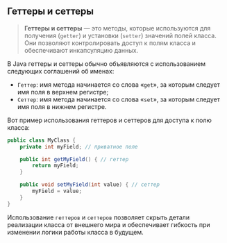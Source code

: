 ## Геттеры и сеттеры

> **Геттеры и сеттеры** — это методы, которые используются для получения (`getter`) и установки (`setter`) значений полей класса. Они позволяют контролировать доступ к полям класса и обеспечивают инкапсуляцию данных.

В Java геттеры и сеттеры обычно объявляются с использованием следующих соглашений об именах:
- `Геттер`: имя метода начинается со слова «`get`», за которым следует имя поля в верхнем регистре;
- `Сеттер`: имя метода начинается со слова «`set`», за которым следует имя поля в нижнем регистре.

Вот пример использования геттеров и сеттеров для доступа к полю класса:

```java
public class MyClass {
    private int myField; // приватное поле

    public int getMyField() { // геттер
        return myField;
    }

    public void setMyField(int value) { // сеттер
        myField = value;
    }
}
```

Использование `геттеров` и `сеттеров` позволяет скрыть детали реализации класса от внешнего мира и обеспечивает гибкость при изменении логики работы класса в будущем.